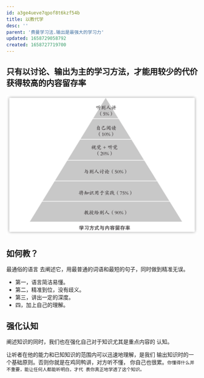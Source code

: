 ```yaml
---
id: a3ge4ueve7qpof8t6kzf54b
title: 以教代学
desc: ''
parent: '费曼学习法.输出是最强大的学习力'
updated: 1658729058792
created: 1658727719700
---
```

## 只有以讨论、输出为主的学习方法，才能用较少的代价 获得较高的内容留存率
![学习方式与内容留存率](assets/drawio/feiman/学习方式与内容留存率.png)

## 如何教？
最通俗的语言 去阐述它，用最普通的词语和最短的句子，同时做到精准无误。
* 第一，语言简洁易懂。
* 第二，精准到位，没有歧义。
* 第三，讲出一定的深度。
* 四，加上自己的理解。


## 强化认知
阐述知识的同时，我们也在强化自己对于知识尤其是重点内容的 认知。


让听者在他的能力和已知知识的范围内可以迅速地理解，是我们 输出知识时的一个基础原则。否则你就是在鸡同鸭讲，对方听不懂， 你自己也很累。`你懂得什么并不重要，能让任何人都能听明白，才代 表你真正地学透了这个知识。`
